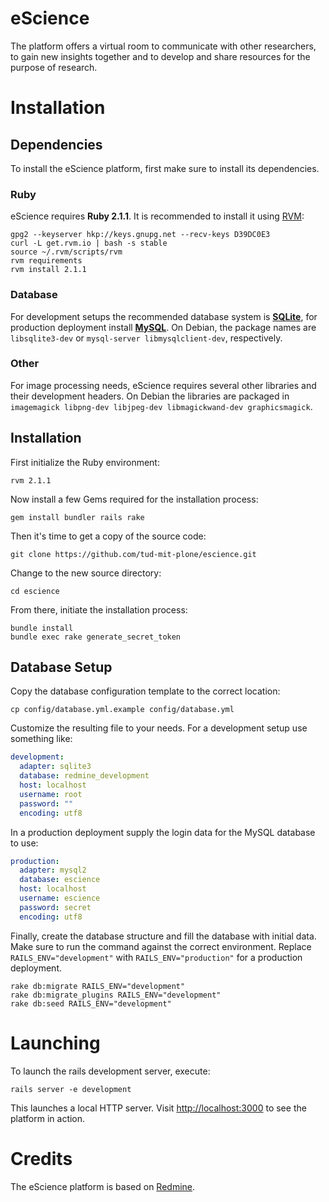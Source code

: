 # eScience

The platform offers a virtual room to communicate with other researchers, to gain new insights together and to develop and share resources for the purpose of research.

# Installation

## Dependencies

To install the eScience platform, first make sure to install its dependencies.

### Ruby

eScience requires **Ruby 2.1.1**. It is recommended to install it using [RVM](https://rvm.io):

```
gpg2 --keyserver hkp://keys.gnupg.net --recv-keys D39DC0E3
curl -L get.rvm.io | bash -s stable
source ~/.rvm/scripts/rvm
rvm requirements
rvm install 2.1.1
```

### Database

For development setups the recommended database system is **[SQLite](https://www.sqlite.org/)**, for production deployment install **[MySQL](https://www.mysql.de/)**. On Debian, the package names are `libsqlite3-dev` or `mysql-server libmysqlclient-dev`, respectively.

### Other

For image processing needs, eScience requires several other libraries and their development headers. On Debian the libraries are packaged in `imagemagick libpng-dev libjpeg-dev libmagickwand-dev graphicsmagick`.

## Installation

First initialize the Ruby environment:

```
rvm 2.1.1
```

Now install a few Gems required for the installation process:

```
gem install bundler rails rake
```

Then it's time to get a copy of the source code:

```
git clone https://github.com/tud-mit-plone/escience.git
```

Change to the new source directory:

```
cd escience
```

From there, initiate the installation process:

```
bundle install
bundle exec rake generate_secret_token
```

## Database Setup

Copy the database configuration template to the correct location:

```
cp config/database.yml.example config/database.yml
```

Customize the resulting file to your needs. For a development setup use something like:

```YAML
development:
  adapter: sqlite3
  database: redmine_development
  host: localhost
  username: root
  password: ""
  encoding: utf8
````

In a production deployment supply the login data for the MySQL database to use:

```YAML
production:
  adapter: mysql2
  database: escience
  host: localhost
  username: escience
  password: secret
  encoding: utf8
```

Finally, create the database structure and fill the database with initial data. Make sure to run the command against the correct environment. Replace `RAILS_ENV="development"` with `RAILS_ENV="production"` for a production deployment.

```
rake db:migrate RAILS_ENV="development"
rake db:migrate_plugins RAILS_ENV="development"
rake db:seed RAILS_ENV="development"
```

# Launching

To launch the rails development server, execute:

```
rails server -e development
```

This launches a local HTTP server. Visit [http://localhost:3000](http://localhost:3000) to see the platform in action.

# Credits
The eScience platform is based on [Redmine](http://redmine.org).
